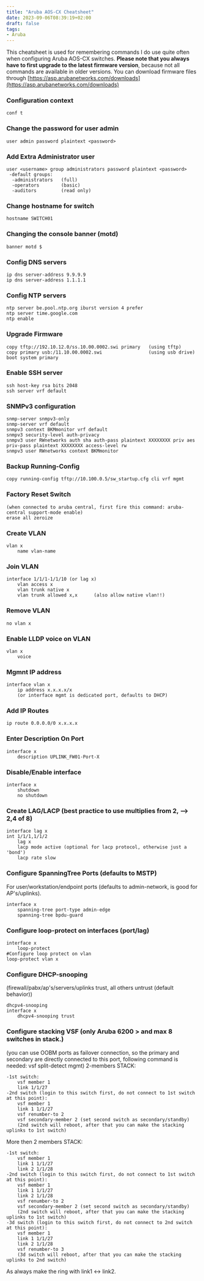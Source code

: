 ```yaml
---
title: "Aruba AOS-CX Cheatsheet"
date: 2023-09-06T08:39:19+02:00
draft: false
tags:
- Aruba
---
```


This cheatsheet is used for remembering commands I do use quite often when configuring Aruba AOS-CX switches. **Please note that you always have to first upgrade to the latest firmware version**, because not all
commands are available in older versions. You can download firmware files through [https://asp.arubanetworks.com/downloads](https://asp.arubanetworks.com/downloads)


### Configuration context
```
conf t
```

### Change the password for user admin
```
user admin password plaintext <password>
```

### Add Extra Administrator user
```
user <username> group administrators password plaintext <password>
 -default groups:
  -administrators   (full)
  -operators        (basic)
  -auditors         (read only)
```

### Change hostname for switch
```
hostname SWITCH01
```

### Changing the console banner (motd)
```
banner motd $
```

### Config DNS servers
```
ip dns server-address 9.9.9.9
ip dns server-address 1.1.1.1
```

### Config NTP servers
```
ntp server be.pool.ntp.org iburst version 4 prefer
ntp server time.google.com 
ntp enable
```

### Upgrade Firmware
```
copy tftp://192.10.12.0/ss.10.00.0002.swi primary   (using tftp)
copy primary usb:/11.10.00.0002.swi                 (using usb drive)
boot system primary
```

### Enable SSH server
```
ssh host-key rsa bits 2048
ssh server vrf default
```

### SNMPv3 configuration
```
snmp-server snmpv3-only
snmp-server vrf default
snmpv3 context BKMmonitor vrf default
snmpv3 security-level auth-privacy
snmpv3 user RWnetworks auth sha auth-pass plaintext XXXXXXXX priv aes priv-pass plaintext XXXXXXXX access-level rw
snmpv3 user RWnetworks context BKMmonitor
```

### Backup Running-Config
```
copy running-config tftp://10.100.0.5/sw_startup.cfg cli vrf mgmt
```

### Factory Reset Switch
```
(when connected to aruba central, first fire this command: aruba-central support-mode enable)
erase all zeroize
```

### Create VLAN
```
vlan x
	name vlan-name
```

### Join VLAN
```
interface 1/1/1-1/1/10 (or lag x)
	vlan access x
	vlan trunk native x
	vlan trunk allowed x,x		(also allow native vlan!!)
```

### Remove VLAN
```
no vlan x
```

### Enable LLDP voice on VLAN
```
vlan x
	voice
```

### Mgmnt IP address
```
interface vlan x
	ip address x.x.x.x/x
	(or interface mgmt is dedicated port, defaults to DHCP)
```

### Add IP Routes
```
ip route 0.0.0.0/0 x.x.x.x
```

### Enter Description On Port
```
interface x
	description UPLINK_FW01-Port-X
```

### Disable/Enable interface
```
interface x
	shutdown
	no shutdown
```

### Create LAG/LACP (best practice to use multiplies from 2, --> 2,4 of 8)
```
interface lag x
int 1/1/1,1/1/2
	lag x
	lacp mode active (optional for lacp protocol, otherwise just a 'bond')
	lacp rate slow
```

### Configure SpanningTree Ports (defaults to MSTP)
For user/workstation/endpoint ports (defaults to admin-network, is good for AP's/uplinks).
```
interface x
	spanning-tree port-type admin-edge 
	spanning-tree bpdu-guard
```

### Configure loop-protect on interfaces (port/lag)
```
interface x
	loop-protect
#Configure loop protect on vlan
loop-protect vlan x
```

### Configure DHCP-snooping
(firewall/pabx/ap's/servers/uplinks trust, all others untrust (default behavior))
```
dhcpv4-snooping
interface x
	dhcpv4-snooping trust
```

### Configure stacking VSF (only Aruba 6200 > and max 8 switches in stack.)
(you can use OOBM ports as failover connection, so the primary and secondary are directly connected to this port, following command is needed: vsf split-detect mgmt)
2-members STACK:
```
-1st switch:
    vsf member 1
    link 1/1/27
-2nd switch (login to this switch first, do not connect to 1st switch at this point):
    vsf member 1
    link 1 1/1/27
    vsf renumber-to 2
    vsf secondary-member 2 (set second switch as secondary/standby)
	(2nd switch will reboot, after that you can make the stacking uplinks to 1st switch)
```
More then 2 members STACK:
```
-1st switch:
    vsf member 1
    link 1 1/1/27
	link 2 1/1/28
-2nd switch (login to this switch first, do not connect to 1st switch at this point):
    vsf member 1
    link 1 1/1/27
	link 2 1/1/28
    vsf renumber-to 2
    vsf secondary-member 2 (set second switch as secondary/standby)
	(2nd switch will reboot, after that you can make the stacking uplinks to 1st switch)
-3d switch (login to this switch first, do not connect to 2nd switch at this point):
    vsf member 1
    link 1 1/1/27
	link 2 1/1/28
    vsf renumber-to 3
    (3d switch will reboot, after that you can make the stacking uplinks to 2nd switch)
```
As always make the ring with link1 <-> link2.